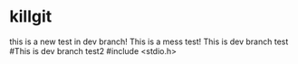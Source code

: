 # killgit
this is a new test in dev branch!
This is a mess test!
This is dev branch test
#This is dev branch test2
#include <stdio.h>
